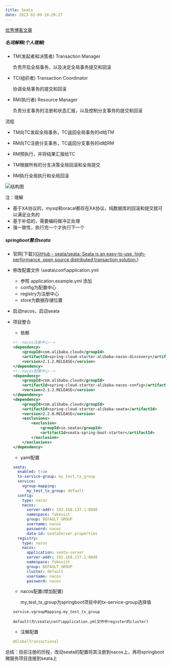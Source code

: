 ```yaml
---
title: Seata
date: 2023-02-09 18:20:27
---
```






[优秀博客文章](www.pdai.tech/md/arch/arch-z-transection.html)



##### 名词解释(个人理解)

- TM(发起者和决策者) Transaction Manager

  负责开启全局事务，以及决定全局事务提交和回滚

- TC(组织者) Transaction Coordinator

  协调全局事务的提交和回滚

- RM(执行者) Resource Manager

  负责分支事务的注册和状态汇报，以及控制分支事务的提交和回滚

流程

- TM向TC发起全局事务，TC返回全局事务的id给TM

- RM向TC注册分支事务，TC返回分支事务的id给RM

- RM预执行，并将结果汇报给TC

- TM根据所有的分支决策全局回滚和全局提交

- RM执行全局执行和全局回滚

  

![结构图](https://www.pdai.tech/images/arch/arch-z-transection-1.png)

注：理解

- 基于XA协议的，mysql和oracal都存在XA协议，纯数据库的回滚和提交就可以满足业务的
- 基于补偿的，需要编码做冲正处理
- 强一致性，执行完一个才执行下一个







##### springboot整合seata

- 官网[下载]([GitHub - seata/seata: Seata is an easy-to-use, high-performance, open source distributed transaction solution.](https://github.com/seata/seata))

- 修改配置文件 \seata\conf\application.yml

  - 参照 application.example.yml 添加
  - config为配置中心
  - registry为注册中心
  - store为数据存储位置

- 启动nacos，启动seata

- 项目整合

  - 依赖

  ```xml
  <!--nacos注册中心-->
  <dependency>
      <groupId>com.alibaba.cloud</groupId>
      <artifactId>spring-cloud-starter-alibaba-nacos-discovery</artifactId>
      <version>2.1.2.RELEASE</version>
  </dependency>
  <!--nacos配置中心-->
  <dependency>
      <groupId>com.alibaba.cloud</groupId>
      <artifactId>spring-cloud-starter-alibaba-nacos-config</artifactId>
      <version>2.1.2.RELEASE</version>
  </dependency>
  <dependency>
      <groupId>com.alibaba.cloud</groupId>
      <artifactId>spring-cloud-starter-alibaba-seata</artifactId>
      <version>2.2.8.RELEASE</version>
      <exclusions>
          <exclusion>
              <groupId>io.seata</groupId>
              <artifactId>seata-spring-boot-starter</artifactId>
          </exclusion>
      </exclusions>
  </dependency>
  ```

  - yaml配置

  ```yaml
  seata:
    enabled: true
    tx-service-group: my_test_tx_group
    service:
      vgroup-mapping:
        my_test_tx_group: default
    config:
      type: nacos
      nacos:
        server-addr: 192.168.137.1:8848
        namespace: fakexist
        group: DEFAULT_GROUP
        username: nacos
        password: nacos
        data-id: seataServer.properties
    registry:
      type: nacos
      nacos:
        application: seata-server
        server-addr: 192.168.137.1:8848
        namespace: fakexist
        group: DEFAULT_GROUP
        cluster: default
        username: nacos
        password: nacos
  ```

  - nacos配置(增加配置)

    my_test_tx_group为springboot项目中的tx-service-group选择值

  ```
  service.vgroupMapping.my_test_tx_group
  ```

  ```
  default(为\seata\conf\application.yml文件中register的cluster)
  ```

  - 注解配置

  ```java
  @GlobalTransactional
  ```

  

总结：目前注册的历程，改动seata的配置将其注册到nacos上，再将springboot微服务项目连接到seata上

